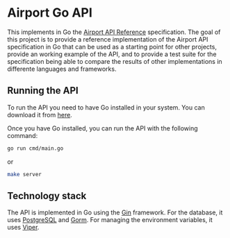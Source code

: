 # Airport Go API

This implements in Go the [Airport API Reference](https://github.com/krymancer/airport-api-reference) specification.
The goal of this project is to provide a reference implementation of the Airport API specification in Go that can be used as a starting point for other projects, provide an working example of the API, and to provide a test suite for the specification being able to compare the results of other implementations in differente languages and frameworks.

## Running the API

To run the API you need to have Go installed in your system. You can download it from [here](https://golang.org/dl/).

Once you have Go installed, you can run the API with the following command:

```bash
go run cmd/main.go
```

or

```bash
make server
```

## Technology stack

The API is implemented in Go using the [Gin](github.com/gin-gonic/gin) framework.
For the database, it uses [PostgreSQL](https://www.postgresql.org/) and [Gorm](https://gorm.io/).
For managing the environment variables, it uses [Viper](https://github.com/spf13/viper).
